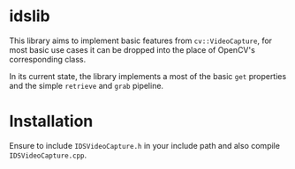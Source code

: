 # idslib

This library aims to implement basic features from `cv::VideoCapture`, for most basic use cases it can be dropped into the place of OpenCV's corresponding class.

In its current state, the library implements a most of the basic `get` properties and the simple `retrieve` and `grab` pipeline.


# Installation

Ensure to include `IDSVideoCapture.h` in your include path and also compile `IDSVideoCapture.cpp`.
